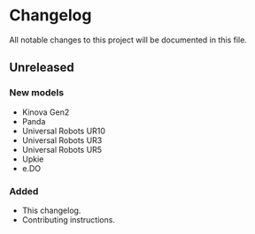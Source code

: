 # Changelog

All notable changes to this project will be documented in this file.

## Unreleased

### New models

- Kinova Gen2
- Panda
- Universal Robots UR10
- Universal Robots UR3
- Universal Robots UR5
- Upkie
- e.DO

### Added

- This changelog.
- Contributing instructions.
